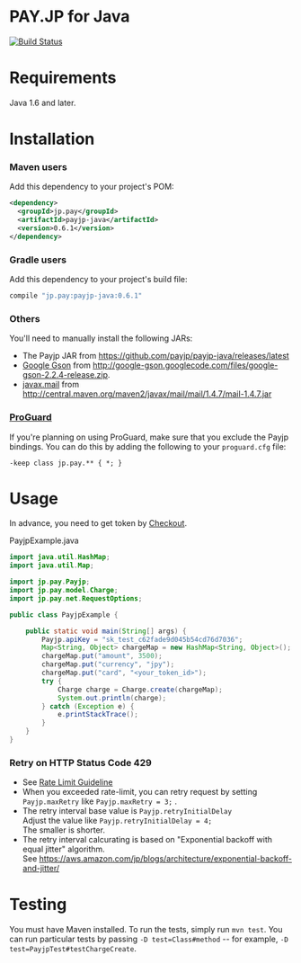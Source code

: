 # PAY.JP for Java

[![Build Status](https://github.com/payjp/payjp-java/actions/workflows/main.yml/badge.svg)](https://github.com/payjp/payjp-java/actions)

Requirements
============

Java 1.6 and later.

Installation
============

### Maven users

Add this dependency to your project's POM:

```xml
<dependency>
  <groupId>jp.pay</groupId>
  <artifactId>payjp-java</artifactId>
  <version>0.6.1</version>
</dependency>
```

### Gradle users

Add this dependency to your project's build file:

```groovy
compile "jp.pay:payjp-java:0.6.1"
```

### Others

You'll need to manually install the following JARs:

* The Payjp JAR from https://github.com/payjp/payjp-java/releases/latest
* [Google Gson](http://code.google.com/p/google-gson/) from <http://google-gson.googlecode.com/files/google-gson-2.2.4-release.zip>.
* [javax.mail](http://www.oracle.com/technetwork/java/javamail/index.html) from <http://central.maven.org/maven2/javax/mail/mail/1.4.7/mail-1.4.7.jar>

### [ProGuard](http://proguard.sourceforge.net/)

If you're planning on using ProGuard, make sure that you exclude the Payjp bindings. You can do this by adding the following to your `proguard.cfg` file:

    -keep class jp.pay.** { *; }

Usage
=====

In advance, you need to get token by [Checkout](https://pay.jp/docs/checkout).

PayjpExample.java

```java
import java.util.HashMap;
import java.util.Map;

import jp.pay.Payjp;
import jp.pay.model.Charge;
import jp.pay.net.RequestOptions;

public class PayjpExample {

    public static void main(String[] args) {
        Payjp.apiKey = "sk_test_c62fade9d045b54cd76d7036";
        Map<String, Object> chargeMap = new HashMap<String, Object>();
        chargeMap.put("amount", 3500);
        chargeMap.put("currency", "jpy");
        chargeMap.put("card", "<your_token_id>");
        try {
            Charge charge = Charge.create(chargeMap);
            System.out.println(charge);
        } catch (Exception e) {
            e.printStackTrace();
        }
    }
}
```

### Retry on HTTP Status Code 429

- See [Rate Limit Guideline](https://pay.jp/docs/guideline-rate-limit#2-%E3%83%AA%E3%83%88%E3%83%A9%E3%82%A4)
- When you exceeded rate-limit, you can retry request by setting `Payjp.maxRetry`
  like `Payjp.maxRetry = 3;` .
- The retry interval base value is `Payjp.retryInitialDelay`  
  Adjust the value like `Payjp.retryInitialDelay = 4;`  
  The smaller is shorter.
- The retry interval calcurating is based on "Exponential backoff with equal jitter" algorithm.  
  See https://aws.amazon.com/jp/blogs/architecture/exponential-backoff-and-jitter/

Testing
=======

You must have Maven installed. To run the tests, simply run `mvn test`. You can run particular tests by passing `-D test=Class#method` -- for example, `-D test=PayjpTest#testChargeCreate`.

